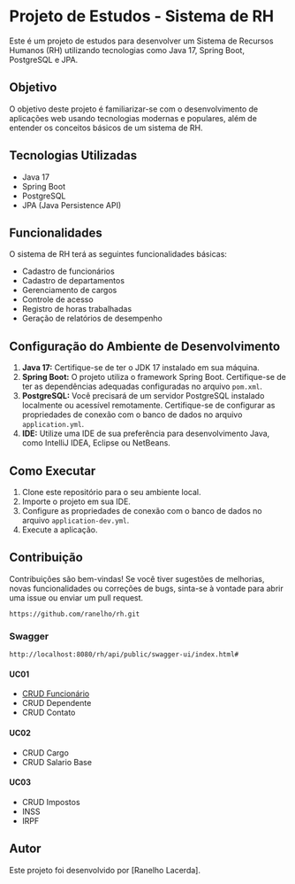 # Projeto de Estudos - Sistema de RH

Este é um projeto de estudos para desenvolver um Sistema de Recursos Humanos (RH) utilizando tecnologias como Java 17, Spring Boot, PostgreSQL e JPA.

## Objetivo

O objetivo deste projeto é familiarizar-se com o desenvolvimento de aplicações web usando tecnologias modernas e populares, além de entender os conceitos básicos de um sistema de RH.

## Tecnologias Utilizadas

- Java 17
- Spring Boot
- PostgreSQL
- JPA (Java Persistence API)

## Funcionalidades

O sistema de RH terá as seguintes funcionalidades básicas:

- Cadastro de funcionários
- Cadastro de departamentos
- Gerenciamento de cargos
- Controle de acesso
- Registro de horas trabalhadas
- Geração de relatórios de desempenho

## Configuração do Ambiente de Desenvolvimento

1. **Java 17:** Certifique-se de ter o JDK 17 instalado em sua máquina.
2. **Spring Boot:** O projeto utiliza o framework Spring Boot. Certifique-se de ter as dependências adequadas configuradas no arquivo `pom.xml`.
3. **PostgreSQL:** Você precisará de um servidor PostgreSQL instalado localmente ou acessível remotamente. Certifique-se de configurar as propriedades de conexão com o banco de dados no arquivo `application.yml`.
4. **IDE:** Utilize uma IDE de sua preferência para desenvolvimento Java, como IntelliJ IDEA, Eclipse ou NetBeans.

## Como Executar

1. Clone este repositório para o seu ambiente local.
2. Importe o projeto em sua IDE.
3. Configure as propriedades de conexão com o banco de dados no arquivo `application-dev.yml`.
4. Execute a aplicação.

## Contribuição

Contribuições são bem-vindas! Se você tiver sugestões de melhorias, novas funcionalidades ou correções de bugs, sinta-se à vontade para abrir uma issue ou enviar um pull request.

``` 
https://github.com/ranelho/rh.git 
```

### Swagger
```
http://localhost:8080/rh/api/public/swagger-ui/index.html# 
```

#### UC01
- [CRUD Funcionário](./uc01-crud-funcionario/README.md)
- CRUD Dependente
- CRUD Contato

#### UC02
- CRUD Cargo
- CRUD Salario Base

#### UC03
- CRUD Impostos
- INSS
- IRPF

## Autor

Este projeto foi desenvolvido por [Ranelho Lacerda].